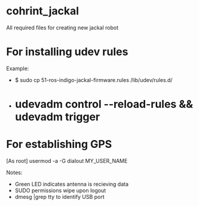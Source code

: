# cohrint_jackal
All required files for creating new jackal robot

# For installing udev rules
Example:
- $ sudo cp 51-ros-indigo-jackal-firmware.rules /lib/udev/rules.d/
- # udevadm control --reload-rules && udevadm trigger

# For establishing GPS
[As root] usermod -a -G dialout MY_USER_NAME 

Notes:
- Green LED indicates antenna is recieving data 
- SUDO permissions wipe upon logout
- dmesg |grep tty to identify USB port
